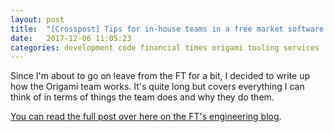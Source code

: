 ```yaml
---
layout: post
title:  "[Crosspost] Tips for in-house teams in a free market software culture"
date:   2017-12-06 11:05:23
categories: development code financial times origami tooling services
---
```

Since I'm about to go on leave from the FT for a bit, I decided to write up how the Origami team works. It's quite long but covers everything I can think of in terms of things the team does and why they do them.

[You can read the full post over here on the FT's engineering blog](http://engineroom.ft.com/2017/12/01/tips-for-in-house-teams-in-a-free-market-software-culture/).
